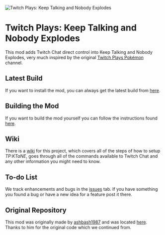 ![Twitch Plays: Keep Talking and Nobody Explodes](https://github.com/samfun123/KtaneTwitchPlays/raw/gh-pages/android-chrome-192x192.png)

# Twitch Plays: Keep Talking and Nobody Explodes
This mod adds Twitch Chat direct control into Keep Talking and Nobody Explodes, very much inspired by the original [Twitch Plays Pokémon](http://tppdevs.com/) channel.

## Latest Build
If you want to install the mod, you can always get the latest build from [here](https://github.com/samfun123/KtaneTwitchPlays/wiki/Latest-Build).

## Building the Mod
If you want to build the mod yourself you can follow the instructions found [here](https://github.com/samfun123/KtaneTwitchPlays/wiki/How-to-build).

## Wiki
There is a [wiki](https://github.com/samfun123/KtaneTwitchPlays/wiki) for this project, which covers all of the steps of how to setup *TP:KTaNE*, goes through all of the commands available to Twitch Chat and any other information you might need to know.

## To-do List
We track enhancements and bugs in the [issues](https://github.com/samfun123/KtaneTwitchPlays/issues) tab. If you have something you found a bug or have a new idea for a feature post it there.

## Original Repository
This mod was originally made by [ashbash1987](https://github.com/ashbash1987) and was located [here](https://github.com/ashbash1987/ktanemod-twitchplays). Thanks to him for the original code which we continued from.